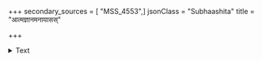 +++
secondary_sources = [ "MSS_4553",]
jsonClass = "Subhaashita"
title = "आत्मज्ञानमनायासस्"

+++

<details><summary>Text</summary>

आत्मज्ञानमनायासस् तितिक्षा धर्मनित्यता।  
वाक् चैव गुप्ता दानं च नैतान्यन्त्येषु भारत॥
</details>
